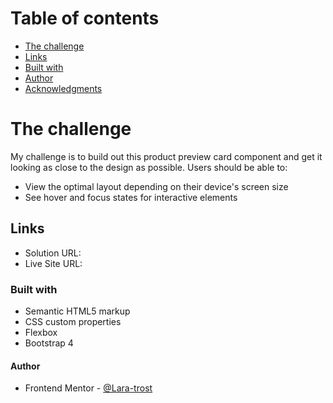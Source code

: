 # Table of contents

  - [The challenge](#the-challenge)
  - [Links](##links)
  - [Built with](###built-with)
- [Author](####author)
- [Acknowledgments](#acknowledgments)

# The challenge
My challenge is to build out this product preview card component and get it looking as close to the design as possible.
Users should be able to:

- View the optimal layout depending on their device's screen size
- See hover and focus states for interactive elements

## Links

- Solution URL: [](https://your-solution-url.com)
- Live Site URL: [](https://your-live-site-url.com)

### Built with

- Semantic HTML5 markup
- CSS custom properties
- Flexbox
- Bootstrap 4

#### Author

- Frontend Mentor - [@Lara-trost](https://www.frontendmentor.io/profile//Lara-trost)
